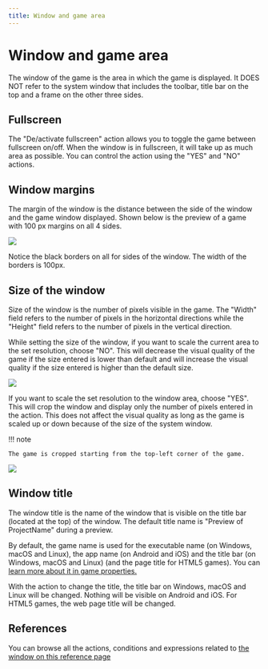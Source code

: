 ```yaml
---
title: Window and game area
---
```

# Window and game area

The window of the game is the area in which the game is displayed. It DOES NOT refer to the system window that includes the toolbar, title bar on the top and a frame on the other three sides.

## Fullscreen
The "De/activate fullscreen" action allows you to toggle the game between fullscreen on/off. When the window is in fullscreen, it will take up as much area as possible. You can control the action using the "YES" and "NO" actions.

## Window margins
The margin of the window is the distance between the side of the window and the game window displayed. Shown below is the preview of a game with 100 px margins on all 4 sides.

![](/gdevelop5/all-features/annotation_2019-06-29_174027.png)

Notice the black borders on all for sides of the window. The width of the borders is 100px.

## Size of the window

Size of the window is the number of pixels visible in the game. The "Width" field refers to the number of pixels in the horizontal directions while the "Height" field refers to the number of pixels in the vertical direction.

While setting the size of the window, if you want to scale the current area to the set resolution, choose "NO". This will decrease the visual quality of the game if the size entered is lower than default and will increase the visual quality if the size entered is higher than the default size.

![](/gdevelop5/all-features/annotation_2019-06-29_175454.png)

If you want to scale the set resolution to the window area, choose "YES". This will crop the window and display only the number of pixels entered in the action. This does not affect the visual quality as long as the game is scaled up or down because of the size of the system window.

!!! note

    The game is cropped starting from the top-left corner of the game.

![](/gdevelop5/all-features/annotation_2019-06-29_175540.png)

## Window title

The window title is the name of the window that is visible on the title bar (located at the top) of the window. The default title name is "Preview of ProjectName" during a preview.

By default, the game name is used for the executable name (on Windows, macOS and Linux), the app name (on Android and iOS) and the title bar (on Windows, macOS and Linux) (and the page title for HTML5 games). You can [learn more about it in game properties.](/gdevelop5/interface/project-manager/properties)

With the action to change the title, the title bar on Windows, macOS and Linux will be changed. Nothing will be visible on Android and iOS. For HTML5 games, the web page title will be changed.

## References

You can browse all the actions, conditions and expressions related to [the window on this reference page](/gdevelop5/all-features/window/reference/)